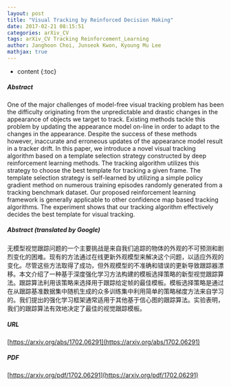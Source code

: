 ```yaml
---
layout: post
title: "Visual Tracking by Reinforced Decision Making"
date: 2017-02-21 08:15:51
categories: arXiv_CV
tags: arXiv_CV Tracking Reinforcement_Learning
author: Janghoon Choi, Junseok Kwon, Kyoung Mu Lee
mathjax: true
---
```


* content
{:toc}

##### Abstract
One of the major challenges of model-free visual tracking problem has been the difficulty originating from the unpredictable and drastic changes in the appearance of objects we target to track. Existing methods tackle this problem by updating the appearance model on-line in order to adapt to the changes in the appearance. Despite the success of these methods however, inaccurate and erroneous updates of the appearance model result in a tracker drift. In this paper, we introduce a novel visual tracking algorithm based on a template selection strategy constructed by deep reinforcement learning methods. The tracking algorithm utilizes this strategy to choose the best template for tracking a given frame. The template selection strategy is self-learned by utilizing a simple policy gradient method on numerous training episodes randomly generated from a tracking benchmark dataset. Our proposed reinforcement learning framework is generally applicable to other confidence map based tracking algorithms. The experiment shows that our tracking algorithm effectively decides the best template for visual tracking.

##### Abstract (translated by Google)
无模型视觉跟踪问题的一个主要挑战是来自我们追踪的物体的外观的不可预测和剧烈变化的困难。现有的方法通过在线更新外观模型来解决这个问题，以适应外观的变化。尽管这些方法取得了成功，但外观模型的不准确和错误的更新导致跟踪器漂移。本文介绍了一种基于深度强化学习方法构建的模板选择策略的新型视觉跟踪算法。跟踪算法利用该策略来选择用于跟踪给定帧的最佳模板。模板选择策略是通过在从跟踪基准数据集中随机生成的众多训练集中利用简单的策略梯度方法来自学习的。我们提出的强化学习框架通常适用于其他基于信心图的跟踪算法。实验表明，我们的跟踪算法有效地决定了最佳的视觉跟踪模板。

##### URL
[https://arxiv.org/abs/1702.06291](https://arxiv.org/abs/1702.06291)

##### PDF
[https://arxiv.org/pdf/1702.06291](https://arxiv.org/pdf/1702.06291)

